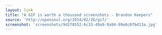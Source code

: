 ```yaml
---
layout: link
title: "A GIF is worth a thousand screenshots - Brandon Keepers"
source: 'http://opensoul.org/2014/02/26/gif/'
screenshot: 'screenshots/9d1f8552-6c33-49a9-9a94-99e8c0fbd13a.jpg'
---
```


